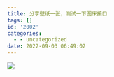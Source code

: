 ```yaml
---
title: 分享壁纸一张，测试一下图床接口
tags: []
id: '2002'
categories:
  - - uncategorized
date: 2022-09-03 06:49:02
---
```


![](https://img-cdn.limour.top/2022/09/03/6312f82f9f775.jpeg)